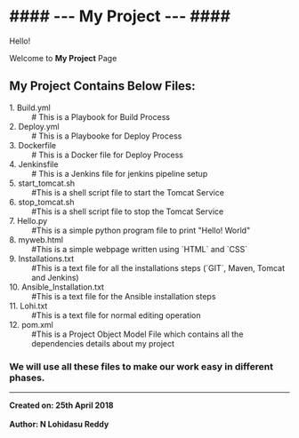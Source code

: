 <H1>#### --- My Project --- ####</H1>

Hello!

Welcome to <B>My Project</B> Page

<H2>My Project Contains Below Files: </H2>

<dl style="list-style-type:disc">
  <dt>1. Build.yml</dt>
  <dd># This is a Playbook for Build Process</dd>
  <dt>2. Deploy.yml</dt>
  <dd># This is a Playbooke for Deploy Process</dd>
  <dt>3. Dockerfile</dt>
  <dd># This is a Docker file for Deploy Process</dd>
  <dt>4. Jenkinsfile</dt>
  <dd># This is a Jenkins file for jenkins pipeline setup</dd>
  <dt>5. start_tomcat.sh</dt>
  <dd>#This is a shell script file to start the Tomcat Service</dd>
  <dt>6. stop_tomcat.sh</dt>
  <dd>#This is a shell script file to stop the Tomcat Service</dd>
  <dt>7. Hello.py</dt>
  <dd>#This is a simple python program file to print "Hello! World"</dd>
  <dt>8. myweb.html  </dt>
  <dd>#This is a simple webpage written using `HTML` and `CSS`</dd>
  <dt>9. Installations.txt</dt>
  <dd>#This is a text file for all the installations steps (`GIT`, Maven, Tomcat and Jenkins)</dd>
  <dt>10. Ansible_Installation.txt</dt>
  <dd>#This is a text file for the Ansible installation steps</dd>    
  <dt>11. Lohi.txt</dt>
  <dd>#This is a text file for normal editing operation</dd>
  <dt>12. pom.xml</dt>
  <dd>#This is a Project Object Model File which contains all the dependencies details about my project</dd>
</dl>

<H3>We will use all these files to make our work easy in different phases.</H3>

---------------------------------------------------------------------------------------------------------------------------------------

<b>Created on: 25th April 2018 </b><br>  
<b>Author: N Lohidasu Reddy</b>
